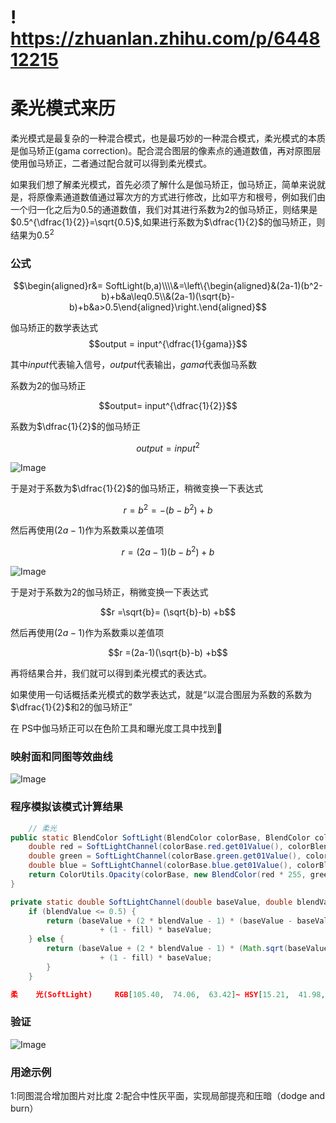 # ! <https://zhuanlan.zhihu.com/p/644812215>

# 柔光模式来历

柔光模式是最复杂的一种混合模式，也是最巧妙的一种混合模式，柔光模式的本质是伽马矫正(gama correction)。配合混合图层的像素点的通道数值，再对原图层使用伽马矫正，二者通过配合就可以得到柔光模式。

如果我们想了解柔光模式，首先必须了解什么是伽马矫正，伽马矫正，简单来说就是，将原像素通道数值通过幂次方的方式进行修改，比如平方和根号，例如我们由一个归一化之后为0.5的通道数值，我们对其进行系数为2的伽马矫正，则结果是$0.5^{\dfrac{1}{2}}=\sqrt{0.5}$,如果进行系数为$\dfrac{1}{2}$的伽马矫正，则结果为$0.5^2$

### 公式

$$\begin{aligned}r&= SoftLight(b,a)\\\\&=\left\{\begin{aligned}&(2a-1)(b^2-b)+b&a\leq0.5\\&(2a-1)(\sqrt{b}-b)+b&a>0.5\end{aligned}\right.\end{aligned}$$

伽马矫正的数学表达式$$output = input^{\dfrac{1}{gama}}$$

其中$input$代表输入信号，$output$代表输出，$gama$代表伽马系数

系数为$2$的伽马矫正

$$output= input^{\dfrac{1}{2}}$$

系数为$\dfrac{1}{2}$的伽马矫正

$$output= input^{2}$$

![Image](https://pic4.zhimg.com/80/v2-5883b4328464f28318be6e1601ca2452.jpg)

于是对于系数为$\dfrac{1}{2}$的伽马矫正，稍微变换一下表达式

$$r =b^2= -(b-b^2) +b$$

然后再使用$(2a-1)$作为系数乘以差值项

$$r = (2a-1)(b-b^2) +b$$

![Image](https://pic4.zhimg.com/80/v2-9a0ac20c1195890ae269ae59a5a94c47.jpg)

于是对于系数为$2$的伽马矫正，稍微变换一下表达式

$$r =\sqrt{b}= (\sqrt{b}-b) +b$$

然后再使用$(2a-1)$作为系数乘以差值项

$$r =(2a-1)(\sqrt{b}-b) +b$$

再将结果合并，我们就可以得到柔光模式的表达式。

如果使用一句话概括柔光模式的数学表达式，就是“以混合图层为系数的系数为$\dfrac{1}{2}$和$2$的伽马矫正”

在 PS中伽马矫正可以在色阶工具和曝光度工具中找到👀

### 映射面和同图等效曲线

![Image](https://pic4.zhimg.com/80/v2-07b96372a38bce7f9cb1312ffef9f6d2.jpg)

### 程序模拟该模式计算结果

```java
    // 柔光
public static BlendColor SoftLight(BlendColor colorBase, BlendColor colorBlend, double fill, double opacity) {
    double red = SoftLightChannel(colorBase.red.get01Value(), colorBlend.red.get01Value(), fill);
    double green = SoftLightChannel(colorBase.green.get01Value(), colorBlend.green.get01Value(), fill);
    double blue = SoftLightChannel(colorBase.blue.get01Value(), colorBlend.blue.get01Value(), fill);
    return ColorUtils.Opacity(colorBase, new BlendColor(red * 255, green * 255, blue * 255), opacity);
}

private static double SoftLightChannel(double baseValue, double blendValue, double fill) {
    if (blendValue <= 0.5) {
        return (baseValue + (2 * blendValue - 1) * (baseValue - baseValue * baseValue)) * fill
                    + (1 - fill) * baseValue;
    } else {
        return (baseValue + (2 * blendValue - 1) * (Math.sqrt(baseValue) - baseValue)) * fill
                    + (1 - fill) * baseValue;
        }
    }
```

```json
柔    光(SoftLight)     RGB[105.40,  74.06,  63.42]~ HSY[15.21,  41.98,  82.29 ]~ HSB[ 15.21,  39.83,  41.33]
```

### 验证

![Image](https://pic4.zhimg.com/80/v2-89c8d49b8123a259c70588385be98d53.png)

### 用途示例

1:同图混合增加图片对比度
2:配合中性灰平面，实现局部提亮和压暗（dodge and burn）

